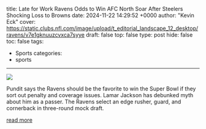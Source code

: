 title: Late for Work Ravens Odds to Win AFC North Soar After Steelers Shocking Loss to Browns
date: 2024-11-22 14:29:52 +0000
author: "Kevin Eck"
cover: https://static.clubs.nfl.com/image/upload/t_editorial_landscape_12_desktop/ravens/v7e1gknuuzcvxca7syye
draft: false
top: false
type: post
hide: false
toc: false
tags:
  - Sports
categories:
  - sports
---

![](https://static.clubs.nfl.com/image/upload/t_editorial_landscape_12_desktop/ravens/v7e1gknuuzcvxca7syye)

Pundit says the Ravens should be the favorite to win the Super Bowl if they sort out penalty and coverage issues. Lamar Jackson has debunked myth about him as a passer. The Ravens select an edge rusher, guard, and cornerback in three-round mock draft.

[read more](https://www.baltimoreravens.com/news/ravens-afc-north-steelers-lamar-jackson-late-for-work)
